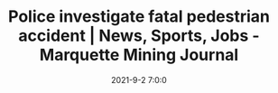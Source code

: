 ---
"title": "Police investigate fatal pedestrian accident | News, Sports, Jobs - Marquette Mining Journal"
"date": "2021-9-2 7:0:0"
"feed_name": "GOOGLENEWSMINING"
"feed_website": "https://news.google.com/search?q=mining%2Bincident&hl=en-US&gl=US&ceid=US:en"
"feed_rss": "https://news.google.com/rss/search?q=mining%2Bincident&hl=en-US&gl=US&ceid=US:en"
"link": "https://www.miningjournal.net/news/front-page-news/2021/09/police-investigate-fatal-pedestrian-accident/"
"file": "_posts/2021-1-1-442329cb0e17f2045cb3ede23af99c74329b5b12.md"
"accident": "1"
"drilling": "0"
"dead": "1"
"injured": "0"
---